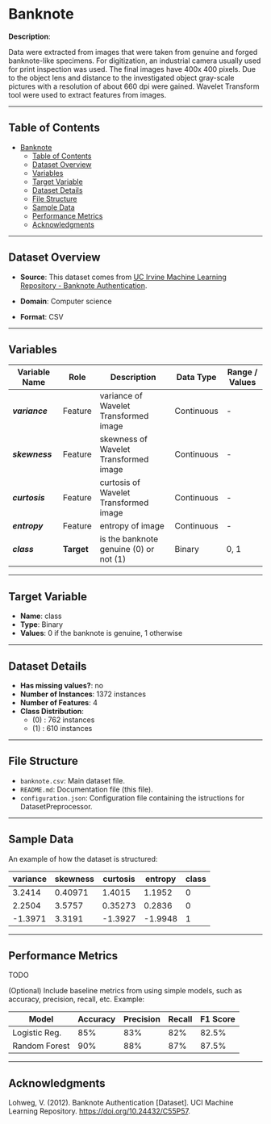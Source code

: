 # Banknote

**Description**:

Data were extracted from images that were taken from genuine and forged banknote-like specimens.  For digitization, an industrial camera usually used for print inspection was used. The final images have 400x 400 pixels. Due to the object lens and distance to the investigated object gray-scale pictures with a resolution of about 660 dpi were gained. Wavelet Transform tool were used to extract features from images.  

---

## Table of Contents
- [Banknote](#banknote)
  - [Table of Contents](#table-of-contents)
  - [Dataset Overview](#dataset-overview)
  - [Variables](#variables)
  - [Target Variable](#target-variable)
  - [Dataset Details](#dataset-details)
  - [File Structure](#file-structure)
  - [Sample Data](#sample-data)
  - [Performance Metrics](#performance-metrics)
  - [Acknowledgments](#acknowledgments)

---

## Dataset Overview

- **Source**: This dataset comes from [UC Irvine Machine Learning Repository - Banknote Authentication](https://archive.ics.uci.edu/dataset/267/banknote+authentication).
  
- **Domain**: Computer science

- **Format**: CSV

---

## Variables

| Variable Name | Role | Description | Data Type | Range / Values |
|---|---|---|---|---|
| ***variance*** | Feature | variance of Wavelet Transformed image | Continuous | - |
| ***skewness*** | Feature | skewness of Wavelet Transformed image | Continuous | - |
| ***curtosis*** | Feature | curtosis of Wavelet Transformed image | Continuous | - |
| ***entropy*** | Feature | entropy of image | Continuous | - |
| ***class*** | **Target** | is the banknote genuine (0) or not (1) | Binary | 0, 1 |


---

## Target Variable

- **Name**: class
- **Type**: Binary
- **Values**: 0 if the banknote is genuine, 1 otherwise 

---

## Dataset Details

- **Has missing values?**: no
- **Number of Instances**: 1372 instances
- **Number of Features**: 4
- **Class Distribution**:
  - (0) : 762 instances
  - (1) : 610 instances
 
---

## File Structure

- `banknote.csv`: Main dataset file.  
- `README.md`: Documentation file (this file).  
- `configuration.json`: Configuration file containing the istructions for DatasetPreprocessor.  

---

## Sample Data

An example of how the dataset is structured:

| variance | skewness | curtosis | entropy | class |
| --- | --- | --- | --- | --- |
|3.2414 | 0.40971 | 1.4015 | 1.1952 | 0|
|2.2504 | 3.5757 | 0.35273 | 0.2836 | 0|
|-1.3971 | 3.3191 | -1.3927 | -1.9948 | 1|


---

## Performance Metrics

TODO

(Optional) Include baseline metrics from using simple models, such as accuracy, precision, recall, etc. Example:

| Model         | Accuracy | Precision | Recall | F1 Score |
|---------------|----------|-----------|--------|----------|
| Logistic Reg. | 85%      | 83%       | 82%    | 82.5%    |
| Random Forest | 90%      | 88%       | 87%    | 87.5%    |

---

## Acknowledgments

Lohweg, V. (2012). Banknote Authentication [Dataset]. UCI Machine Learning Repository. https://doi.org/10.24432/C55P57.

